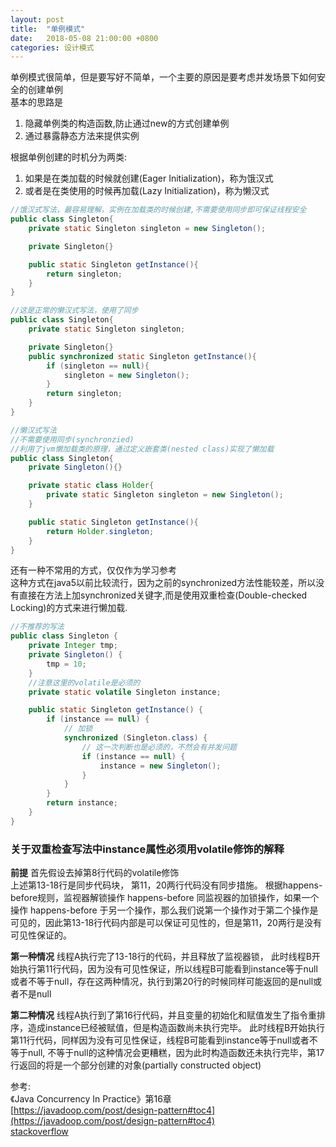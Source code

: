 ```yaml
---
layout: post
title:  "单例模式"
date:   2018-05-08 21:00:00 +0800
categories: 设计模式
---
```


单例模式很简单，但是要写好不简单，一个主要的原因是要考虑并发场景下如何安全的创建单例  
基本的思路是

1. 隐藏单例类的构造函数,防止通过new的方式创建单例
2. 通过暴露静态方法来提供实例

根据单例创建的时机分为两类:  

1. 如果是在类加载的时候就创建(Eager Initialization)，称为饿汉式  
2. 或者是在类使用的时候再加载(Lazy Initialization)，称为懒汉式

```java
//饿汉式写法，最容易理解，实例在加载类的时候创建,不需要使用同步即可保证线程安全
public class Singleton{
    private static Singleton singleton = new Singleton();

    private Singleton{}

    public static Singleton getInstance(){
        return singleton;
    }
}
```

```java
//这是正常的懒汉式写法，使用了同步
public class Singleton{
    private static Singleton singleton;

    private Singleton{}
    public synchronized static Singleton getInstance(){
        if (singleton == null){
            singleton = new Singleton();
        }
        return singleton;
    }
}
```

```java
//懒汉式写法
//不需要使用同步(synchronzied)
//利用了jvm懒加载类的原理，通过定义嵌套类(nested class)实现了懒加载
public class Singleton{
    private Singleton(){}

    private static class Holder{
        private static Singleton singleton = new Singleton();
    }

    public static Singleton getInstance(){
        return Holder.singleton;
    }
}
```

还有一种不常用的方式，仅仅作为学习参考  
这种方式在java5以前比较流行，因为之前的synchronized方法性能较差，所以没有直接在方法上加synchronized关键字,而是使用双重检查(Double-checked Locking)的方式来进行懒加载.  

```java
//不推荐的写法
public class Singleton {
    private Integer tmp;
    private Singleton() {
        tmp = 10;
    }
    //注意这里的volatile是必须的
    private static volatile Singleton instance;

    public static Singleton getInstance() {
        if (instance == null) {
            // 加锁
            synchronized (Singleton.class) {
                // 这一次判断也是必须的，不然会有并发问题
                if (instance == null) {
                    instance = new Singleton();
                }
            }
        }
        return instance;
    }
}
```

### 关于双重检查写法中instance属性必须用volatile修饰的解释

**前提**
首先假设去掉第8行代码的volatile修饰  
上述第13-18行是同步代码块，
第11，20两行代码没有同步措施。
根据happens-before规则，监视器解锁操作 happens-before 同监视器的加锁操作，如果一个操作 happens-before 于另一个操作，那么我们说第一个操作对于第二个操作是可见的，因此第13-18行代码内部是可以保证可见性的，但是第11，20两行是没有可见性保证的。

**第一种情况**
线程A执行完了13-18行的代码，并且释放了监视器锁，
此时线程B开始执行第11行代码，因为没有可见性保证，所以线程B可能看到instance等于null或者不等于null，存在这两种情况，执行到第20行的时候同样可能返回的是null或者不是null

**第二种情况**
线程A执行到了第16行代码，并且变量的初始化和赋值发生了指令重排序，造成instance已经被赋值，但是构造函数尚未执行完毕。
此时线程B开始执行第11行代码，同样因为没有可见性保证，线程B可能看到instance等于null或者不等于null, 不等于null的这种情况会更糟糕，因为此时构造函数还未执行完毕，第17行返回的将是一个部分创建的对象(partially constructed object)

参考:  
《Java Concurrency In Practice》第16章  
[https://javadoop.com/post/design-pattern#toc4](https://javadoop.com/post/design-pattern#toc4)  
[stackoverflow](https://stackoverflow.com/questions/7855700/why-is-volatile-used-in-double-checked-locking)